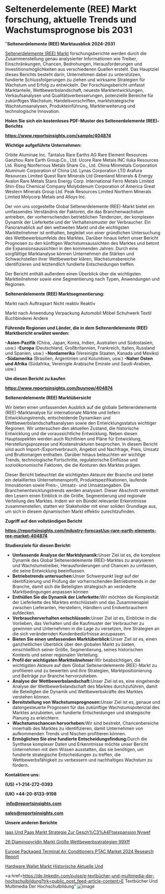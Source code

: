 # Seltenerdelemente (REE) Markt forschung, aktuelle Trends und Wachstumsprognose bis 2031

"<strong><b>Seltenerdelemente (REE) Marktausblick 2024-2031</b></strong>

<a href=https://www.reportsinsights.com/sample/404874>Seltenerdelemente (REE) Markt</a> forschungsberichte werden durch die Zusammenstellung genau analysierter Informationen wie Treiber, Einschränkungen, Chancen, Bedrohungen, Herausforderungen und Investitionsmöglichkeiten aus verschiedenen Quellen erstellt. Das Hauptziel dieses Berichts besteht darin, Unternehmen dabei zu unterstützen, fundierte Schlussfolgerungen zu ziehen und wirksame Strategien für Wachstum und Erfolg zu entwickeln. Der Forschungsbericht umfasst Marktanteile, Wettbewerbslandschaft, neueste Marktentwicklungen, Verkaufsanalysen und Qualitätsverbesserungen, potenzielle Bereiche für zukünftiges Wachstum, Handelsvorschriften, marktstrategische Wachstumsanalysen, Produkteinführung, Markterweiterung und technologische Innovation.

<strong><b>Holen Sie sich ein kostenloses PDF-Muster des Seltenerdelemente (REE)-Berichts</b></strong>

<a href=https://www.reportsinsights.com/sample/404874><strong><u>https://www.reportsinsights.com/sample/404874</u></strong></a>

<strong>Wichtige aufgeführte Unternehmen:</strong>

Orbite Aluminae Inc.
Tantalus Rare Earths AG
Rare Element Resources
Ganzhou Rare Earth Group.Co., Ltd.
Ucore Rare Metals INC
Iluka Resources Ltd.
Rising Nonferrous Metals Share Co., Ltd.
China Minmetals Corporation
Aluminum Corporation of China Ltd.
Lynas Corporation LTD
Arafura Resources Limited
Quest Rare Minerals Ltd
Greenland Minerals & Energy
Avalon Rare Metals
Stans Energy Corp.
International Ferro Metals Limited
Shin-Etsu Chemical Company
Molybdenum Corporation of America
Great Western Minerals Group Ltd.
Peak Resources Limited
Northern Minerals Limited
Molycorp Metals and Alloys Inc.

Der von uns vorgestellte Global Seltenerdelemente (REE)-Markt bietet ein umfassendes Verständnis der Faktoren, die das Branchenwachstum antreiben, der vorherrschenden betrieblichen Tendenzen, der komplexen Dynamik der Lieferkette und der Verhaltensmuster der Verbraucher. Ein Panoramablick auf den weltweiten Markt und die wichtigsten Marktteilnehmer ist enthalten, begleitet von einer gründlichen Untersuchung des Wettbewerbsumfelds des Marktes. Darüber hinaus liefert unser Bericht Prognosen zu den künftigen Wachstumsaussichten des Marktes und betont die Expansionsaussichten in den kommenden Jahren. Durch eine sorgfältige Marktanalyse können Unternehmen die Stärken und Schwachstellen ihrer Wettbewerber klären, Wachstumsbereiche identifizieren und letztendlich fundierte Entscheidungen treffen.

Der Bericht enthält außerdem einen Überblick über die wichtigsten Marktteilnehmer sowie eine Segmentierung nach Typen, Anwendungen und Regionen.

<strong>Seltenerdelemente (REE) Marktsegmentierung:</strong>

Markt nach Auftragsart
Nicht reaktiv
Reaktiv

Markt nach Anwendung
Verpackung
Automobil
Möbel
Schuhwerk
Textil
Buchbinderei
Andere

<strong><b>Führende Regionen und Länder, die in dem Seltenerdelemente (REE) Marktbericht erwähnt werden:</b></strong>

<strong><b>‣Asien-Pazifik</b></strong> (China, Japan, Korea, Indien, Australien und Südostasien, usw.)
<strong><b>‣Europa</b></strong> (Deutschland, Großbritannien, Frankreich, Italien, Russland und Spanien, usw.)
‣<strong><b>Nordamerika</b></strong> (Vereinigte Staaten, Kanada und Mexiko)
<strong><b>‣Südamerika</b></strong> (Brasilien, Argentinien und Kolumbien, usw.)
<strong><b>‣Naher Osten und Afrika</b></strong> (Südafrika, Vereinigte Arabische Emirate und Saudi-Arabien, usw.)

<strong>Um diesen Bericht zu kaufen</strong>

<a href=https://www.reportsinsights.com/buynow/404874><strong><u>https://www.reportsinsights.com/buynow/404874</u></strong></a>

<strong>Seltenerdelemente (REE) Marktübersicht</strong>

Wir bieten einen umfassenden Ausblick auf die globale Seltenerdelemente (REE)-Marktanalyse für internationale Märkte und liefern Entwicklungstrends, entscheidende Dynamiken und Wettbewerbslandschaftsanalysen sowie den Entwicklungsstatus wichtiger Regionen. Wir untersuchen den aktuellen Zustand, die historische Entwicklung und die voraussichtliche Entwicklung. Neben diesen Hauptaspekten werden auch Richtlinien und Pläne für Entwicklung, Herstellungsprozesse und Kostenstrukturen besprochen. In diesem Bericht sind auch Import-/Exportverbrauch, Angebot und Nachfrage, Preis, Umsatz und Bruttomargen enthalten. Darüber hinaus beleuchten wir wichtige Trends, technologische Fortschritte, regulatorische Einflüsse und sozioökonomische Faktoren, die die Konturen des Marktes prägen.

Dieser Bericht beleuchtet die wichtigsten Akteure der Branche und bietet ein detailliertes Unternehmensprofil, Produktspezifikationen, laufende Innovationen sowie Preis-, Umsatz- und Umsatzangaben. Die Branchenentwicklungstrends werden analysiert. Dieser Abschnitt vermittelt den Lesern einen Einblick in die Größe, Segmentierung und regionale Verteilung des Marktes. Indem wir ein Bündel relevanter Erkenntnisse zusammenstellen, statten wir Stakeholder mit einer soliden Grundlage aus, um sich in diesem dynamischen Markt effektiv zurechtzufinden.

<strong>Zugriff auf den vollständigen Bericht</strong>

<a href=https://reportsinsights.com/industry-forecast/us-rare-earth-elements-ree-market-404874><strong>https://reportsinsights.com/industry-forecast/us-rare-earth-elements-ree-market-404874</strong></a>

<strong>Studienziele für diesen Bericht:</strong>
<ul>
  <li><strong>Umfassende Analyse der Marktdynamik:</strong>Unser Ziel ist es, die komplexe Dynamik des Global Seltenerdelemente (REE)-Marktes zu analysieren und Wachstumstreiber, Herausforderungen und Chancen zu umfassen, die seine Entwicklung beeinflussen.</li>
  <li><strong>Betriebstrends untersuchen:</strong>Unser Schwerpunkt liegt auf der Identifizierung und Prüfung der vorherrschenden Betriebstrends in der Branche, damit sich die Beteiligten strategisch an veränderte Marktbedingungen anpassen können</li>
  <li><strong>Enthüllen Sie die Dynamik der Lieferkette:</strong>Wir möchten die Komplexität der Lieferkette des Marktes entschlüsseln und das Zusammenspiel zwischen Lieferanten, Herstellern, Händlern und Endverbrauchern aufdecken.</li>
  <li><strong>Verbraucherverhalten entschlüsseln:</strong>Unser Ziel ist es, Einblicke in die Vorlieben, das Verhalten und die Kaufmuster der Verbraucher zu gewinnen und Unternehmen in die Lage zu versetzen, ihre Strategien an die sich verändernden Kundenbedürfnisse anzupassen.</li>
  <li><strong>Bieten Sie einen umfassenden Marktüberblick:</strong>Unser Ziel ist es, einen ganzheitlichen Überblick über den globalen Markt zu bieten, einschließlich seiner Größe, Segmentierung, seines historischen Kontexts und seiner regionalen Verteilung.</li>
  <li><strong>Profil der wichtigsten Marktteilnehmer:</strong>Wir beabsichtigen, die wichtigsten Akteure auf dem Global Seltenerdelemente (REE)-Markt zu profilieren und zu bewerten und ihre Strategien, Marktpositionierung und Beiträge zur Branche hervorzuheben.</li>
  <li><strong>Analyse der Wettbewerbslandschaft:</strong>Unser Ziel ist es, eine eingehende Analyse der Wettbewerbslandschaft des Marktes durchzuführen, damit die Beteiligten die Dynamik und Wettbewerbskräfte des Marktes verstehen können.</li>
  <li><strong>Bereitstellung von Wachstumsprognosen:</strong>Unser Ziel ist es, genaue und datengesteuerte Prognosen für das zukünftige Wachstumspotenzial des Marktes anzubieten, um fundierte Entscheidungen und strategische Planung zu erleichtern.</li>
  <li><strong>Wachstumschancen hervorheben:</strong>Wir sind bestrebt, Chancenbereiche innerhalb des Marktes zu identifizieren, damit Unternehmen von aufkommenden Trends und Nischen profitieren können.</li>
  <li><strong>Ermöglichen Sie eine fundierte Entscheidungsfindung:</strong>Durch die Synthese komplexer Daten und Erkenntnisse möchte unser Bericht Unternehmen mit dem Wissen ausstatten, das sie benötigen, um fundierte strategische Entscheidungen zu treffen, die Wettbewerbsfähigkeit zu verbessern und nachhaltiges Wachstum zu fördern<strong>.</strong></li>
</ul>
<strong>Kontaktiere uns:</strong>

<strong>(US) +1-214-272-0393</strong>

<strong>(UK) +44-20-8133-9198</strong>

<strong> </strong><a href=info@reportsinsights.com><strong><u>info@reportsinsights.com</u></strong></a>

<a href=sales@reportsinsights.com><strong><u>sales@reportsinsights.com</u></strong></a>

<strong>Unsere anderen Berichte</strong>

<a href=https://de.linkedin.com/pulse/iaas-und-paas-markt-strategie-zur-gesch%C3%A4ftsexpansion-nywef/>Iaas Und Paas Markt Strategie Zur Gesch%C3%A4Ftsexpansion Nywef</a>

<a href=https://de.linkedin.com/pulse/26-diaminopyridin-markt-größe-wettbewerbsstrategien-99xff/>26 Diaminopyridin Markt Größe Wettbewerbsstrategien 99Xff</a>

<a href=https://github.com/Jaayaachit/RItrends/blob/main/Europe-Packaged-Terminal-Air-Conditioners-PTAC-Market-2024-Research-Report.md>Europe Packaged Terminal Air Conditioners PTAC Market 2024 Research Report</a>

<a href=https://de.linkedin.com/pulse/hardware-wallet-markt-historische-aktuelle-und>Hardware Wallet Markt Historische Aktuelle Und</a>

<a href=https://de.linkedin.com/pulse/e-textbücher-und-multimedia-der-hochschulbildung?trk=public_post_feed-article-content>E Textbücher Und Multimedia Der Hochschulbildung</a>"
![image](https://github.com/Jaayaachit/RIMarket/assets/158452289/15bd3a1a-4b03-4cf8-a1d2-917009f7e43b)
